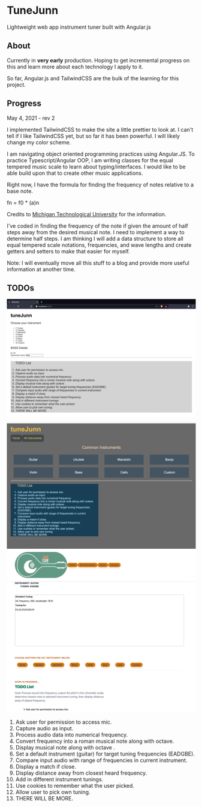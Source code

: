 # TuneJunn

Lightweight web app instrument tuner built with Angular.js

## About

Currently in **very early** production. Hoping to get incremental progress on this and learn more about each technology I apply to it.

So far, Angular.js and TailwindCSS are the bulk of the learning for this project.

## Progress

May 4, 2021 - rev 2

I implemented TailwindCSS to make the site a little prettier to look at. I can't tell if I like TailwindCSS yet, but so far it has been powerful. I will likely change my color scheme.

I am navigating object oriented programming practices using Angular.JS. To practice Typescript/Angular OOP, I am writing classes for the equal tempered music scale to learn about typing/interfaces. I would like to be able build upon that to create other music applications.

Right now, I have the formula for finding the frequency of notes relative to a base note. 

fn = f0 * (a)n

Credits to [Michigan Technological University](https://pages.mtu.edu/~suits/NoteFreqCalcs.html) for the information. 

I've coded in finding the frequency of the note if given the amount of half steps away from the desired musical note. I need to implement a way to determine half steps. I am thinking I will add a data structure to store all equal tempered scale notations, frequencies, and wave lengths and create getters and setters to make that easier for myself. 

Note: I will eventually move all this stuff to a blog and provide more useful information at another time.


## TODOs

![Image of todoList](src/assets/tuneJunn_rev0.png)

![rev1](src/assets/tuneJunn_rev1.png)
![rev2](src/assets/tuneJunn_rev2.png)


1. Ask user for permission to access mic.
2. Capture audio as input.
3. Process audio data into numerical frequency.
4. Convert frequency into a roman musical note along with octave.
5. Display musical note along with octave .
6. Set a default instrument (guitar) for target tuning frequencies (EADGBE).
7. Compare input audio with range of frequencies in current instrument.
8. Display a match if close.
9. Display distance away from closest heard frequency.
10. Add in different instrument tunings.
11. Use cookies to remember what the user picked.
12. Allow user to pick own tuning.
13. THERE WILL BE MORE.

